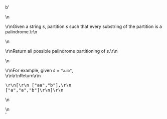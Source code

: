 b'<div class="question-description">\n<p><p>\r\nGiven a string <i>s</i>, partition <i>s</i> such that every substring of the partition is a palindrome.\r\n</p>\n<p>\r\nReturn all possible palindrome partitioning of <i>s</i>.\r\n</p>\n<p>\r\nFor example, given <i>s</i> = <code>"aab"</code>,<br/>\r\n\r\nReturn\r\n<pre>\r\n[\r\n  ["aa","b"],\r\n  ["a","a","b"]\r\n]\r\n</pre>\n</p></p>\n</div>'